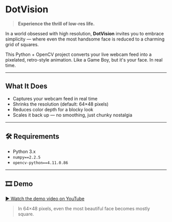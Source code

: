 # DotVision

> **Experience the thrill of low-res life.**

In a world obsessed with high resolution,
**DotVision** invites you to embrace simplicity —
where even the most handsome face is reduced to a charming grid of squares.

This Python + OpenCV project converts your live webcam feed
into a pixelated, retro-style animation.
Like a Game Boy, but it's your face. In real time.

---

## What It Does

- Captures your webcam feed in real time
- Shrinks the resolution (default: 64×48 pixels)
- Reduces color depth for a blocky look
- Scales it back up — no smoothing, just chunky nostalgia

---

## 🛠 Requirements

- Python 3.x
- `numpy==2.2.5`
- `opencv-python==4.11.0.86`


---

## 🎞 Demo

[▶ Watch the demo video on YouTube](https://www.youtube.com/watch?v=U7d2LKZp2mU)

> In 64×48 pixels, even the most beautiful face becomes mostly square.